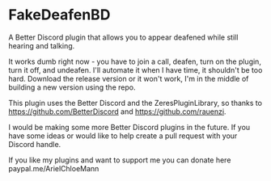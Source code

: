 # FakeDeafenBD
A Better Discord plugin that allows you to appear deafened while still hearing and talking.

It works dumb right now - you have to join a call, deafen, turn on the plugin, turn it off, and undeafen.
I'll automate it when I have time, it shouldn't be too hard. Download the release version or it won't work, I'm in the middle of building a new version using the repo.

This plugin uses the Better Discord and the ZeresPluginLibrary, so thanks to https://github.com/BetterDiscord and https://github.com/rauenzi.

I would be making some more Better Discord plugins in the future. If you have some ideas or would like to help create a pull request with your Discord handle.

If you like my plugins and want to support me you can donate here paypal.me/ArielChloeMann
